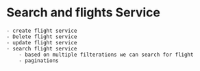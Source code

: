 # Search and flights Service
    - create flight service
    - Delete flight service
    - update flight service
    - search flight service
        - based on multiple filterations we can search for flight
        - paginations